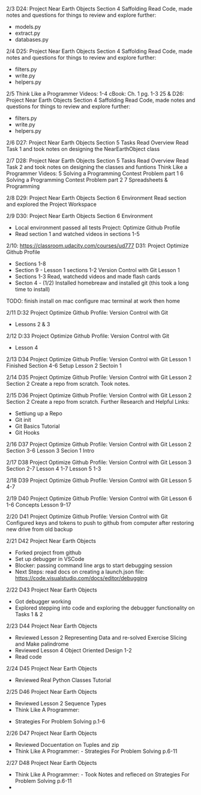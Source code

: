 2/3 
D24: Project Near Earth Objects Section 4 Saffolding 
Read Code, made notes and questions for things to review and explore further:
* models.py
* extract.py
* databases.py

2/4
D25: Project Near Earth Objects Section 4 Saffolding 
Read Code, made notes and questions for things to review and explore further:
* filters.py
* write.py
* helpers.py

2/5 
Think Like a Programmer
Videos: 1-4
cBook: Ch. 1 pg. 1-3
25 & D26: Project Near Earth Objects Section 4 Saffolding
Read Code, made notes and questions for things to review and explore further:
* filters.py
* write.py
* helpers.py

2/6
D27: Project Near Earth Objects Section 5 Tasks
Read Overview
Read Task 1 and took notes on designing the NearEarthObject class

2/7
D28: Project Near Earth Objects Section 5 Tasks
Read Overview
Read Task 2 and took notes on designing the classes and funtions 
Think Like a Programmer
Videos: 
5 Solving a Programming Contest Problem part 1
6 Solving a Programming Contest Problem part 2
7 Spreadsheets & Programming

2/8
D29: Project Near Earth Objects Section 6 Environment
Read section and explored the Project Workspace

2/9
D30: Project Near Earth Objects Section 6 Environment
* Local environment passed all tests
Project: Optimize Github Profile
* Read section 1 and watched videos in sections 1-5

2/10: https://classroom.udacity.com/courses/ud777
D31: 
Project Optimize Github Profile 
* Sections 1-8
* Section 9 - Lesson 1 sections 1-2
Version Control with Git Lesson 1
* Sections 1-3 Read, watchedd videos and made flash cards
* Secton 4 - (1/2) Installed homebreaw and installed git (this took a long time to install)

TODO: finish install on mac
configure mac terminal at work then home

2/11
D:32
Project Optimize Github Profile: Version Control with Git 
* Lessons 2 & 3

2/12
D:33
Project Optimize Github Profile: Version Control with Git 
* Lesson 4

2/13 
D34 Project Optimize Github Profile: Version Control with Git 
Lesson 1 Finished Section 4-6 Setup
Lesson 2 Sectoin 1

2/14
D35 Project Optimize Github Profile: Version Control with Git
Lesson 2 Section 2 Create a repo from scratch.  Took notes.

2/15
D36 Project Optimize Github Profile: Version Control with Git
Lesson 2 Section 2 Create a repo from scratch. Further Research and Helpful Links:
* Settiung up a Repo
* Git init
* Git Basics Tutorial
* Git Hooks

2/16
D37 Project Optimize Github Profile: Version Control with Git
Lesson 2 Section 3-6
Lesson 3 Secion 1 Intro

2/17
D38 Project Optimize Github Profile: Version Control with Git
Lesson 3 Section 2-7
Lesson 4 1-7
Lesson 5 1-3

2/18
D39 Project Optimize Github Profile: Version Control with Git
Lesson 5 4-7

2/19
D40 Project Optimize Github Profile: Version Control with Git
Lesson 6 1-6
Concepts Lesson 9-17

2/20
D41 Project Optimize Github Profile: Version Control with Git
Configured keys and tokens to push to github from computer after restoring new drive from old backup

2/21
D42 Project Near Earth Objects 
* Forked project from github
* Set up debugger in VSCode
* Blocker: passing command line args to start debugging session
* Next Steps: read docs on creating a launch.json file: https://code.visualstudio.com/docs/editor/debugging

2/22
D43 Project Near Earth Objects 
* Got debugger working 
* Explored stepping into code and exploring the debugger functionality on Tasks 1 & 2

2/23
D44 Project Near Earth Objects 
* Reviewed Lesson 2 Representing Data and re-solved Exercise Slicing and Make palindrome
* Reviewed Lesson 4 Object Oriented Design 1-2
* Read code 

2/24
D45 Project Near Earth Objects 
* Reviewed Real Python Classes Tutorial

2/25
D46 Project Near Earth Objects 
* Reviewed Lesson 2 Sequence Types
* Think Like A Programmer: 
- Strategies For Problem Solving p.1-6

2/26
D47 Project Near Earth Objects 
* Reviewed Docuentation on Tuples and zip
* Think Like A Programmer: - Strategies For Problem Solving p.6-11

2/27
D48 Project Near Earth Objects 
* Think Like A Programmer: - Took Notes and refleced on Strategies For Problem Solving p.6-11
* 

